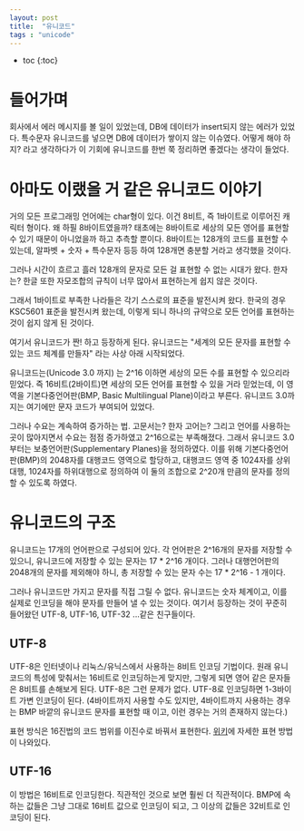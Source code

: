 ```yaml
---
layout: post
title:  "유니코드"
tags : "unicode"
---
```


* toc
{:toc}

# 들어가며
회사에서 에러 메시지를 볼 일이 있었는데, DB에 데이터가 insert되지 않는 에러가 있었다. 특수문자 유니코드를 넣으면 DB에 데이터가 쌓이지 않는 이슈였다. 어떻게 해야 하지? 라고 생각하다가 이 기회에 유니코드를 한번 쭉 정리하면 좋겠다는 생각이 들었다.

# 아마도 이랬을 거 같은 유니코드 이야기
거의 모든 프로그래밍 언어에는 char형이 있다. 이건 8비트, 즉 1바이트로 이루어진 캐릭터 형이다. 왜 하필 8바이트였을까? 태초에는 8바이트로 세상의 모든 영어를 표현할 수 있기 때문이 아니었을까 하고 추측할 뿐이다. 8바이트는 128개의 코드를 표현할 수 있는데, 알파벳 + 숫자 + 특수문자 등등 하여 128개면 충분할 거라고 생각했을 것이다.

그러나 시간이 흐르고 흘러 128개의 문자로 모든 걸 표현할 수 없는 시대가 왔다. 한자는? 한글 또한 자모조합의 규칙이 너무 많아서 표현하는게 쉽지 않은 것이다.

그래서 1바이트로 부족한 나라들은 각기 스스로의 표준을 발전시켜 왔다. 한국의 경우 KSC5601 표준을 발전시켜 왔는데, 이렇게 되니 하나의 규약으로 모든 언어를 표현하는 것이 쉽지 않게 된 것이다.

여기서 유니코드가 짠! 하고 등장하게 된다. 유니코드는 "세계의 모든 문자를 표현할 수 있는 코드 체계를 만들자" 라는 사상 아래 시작되었다.

유니코드는(Unicode 3.0 까지) 는 2^16 이하면 세상의 모든 수를 표현할 수 있으리라 믿었다. 즉 16비트(2바이트)면 세상의 모든 언어를 표현할 수 있을 거라 믿었는데, 이 영역을 기본다중언어판(BMP, Basic Multilingual Plane)이라고 부른다. 유니코드 3.0까지는 여기에만 문자 코드가 부여되어 있었다.

그러나 수요는 계속하여 증가하는 법. 고문서는? 한자 고어는? 그리고 언어를 사용하는 곳이 많아지면서 수요는 점점 증가하였고 2^16으로는 부족해졌다. 그래서 유니코드 3.0부터는 보충언어판(Supplementary Planes)을 정의하였다. 이를 위해 기본다중언어판(BMP)의 2048자를 대행코드 영역으로 할당하고, 대행코드 영역 중 1024자를 상위대행, 1024자를 하위대행으로 정의하여 이 둘의 조합으로 2^20개 만큼의 문자를 정의할 수 있도록 하였다.

# 유니코드의 구조
유니코드는 17개의 언어판으로 구성되어 있다. 각 언어판은 2^16개의 문자를 저장할 수 있으니, 유니코드에 저장할 수 있는 문자는 17 * 2^16 개이다. 그러나 대행언어판의 2048개의 문자를 제외해야 하니, 총 저장할 수 있는 문자 수는 17 * 2^16 - 1 개이다.

그러나 유니코드만 가지고 문자를 직접 그릴 수 없다. 유니코드는 숫자 체계이고, 이를 실제로 인코딩을 해야 문자를 만들어 낼 수 있는 것이다. 여기서 등장하는 것이 꾸준히 들어왔던 UTF-8, UTF-16, UTF-32 ...같은 친구들이다.

## UTF-8
UTF-8은 인터넷이나 리눅스/유닉스에서 사용하는 8비트 인코딩 기법이다. 원래 유니코드의 특성에 맞춰서는 16비트로 인코딩하는게 맞지만, 그렇게 되면 영어 같은 문자들은 8비트를 손해보게 된다. UTF-8은 그런 문제가 없다. UTF-8로 인코딩하면 1-3바이트 가변 인코딩이 된다. (4바이트까지 사용할 수도 있지만, 4바이트까지 사용하는 경우는 BMP 바깥의 유니코드 문자를 표현할 때 이고, 이런 경우는 거의 존재하지 않는다.)

표현 방식은 16진법의 코드 범위를 이진수로 바꿔서 표현한다. [위키](https://ko.wikipedia.org/wiki/UTF-8)에 자세한 표현 방법이 나와있다.

## UTF-16
이 방법은 16비트로 인코딩한다. 직관적인 것으로 보면 훨씬 더 직관적이다. BMP에 속하는 값들은 그냥 그대로 16비트 값으로 인코딩이 되고, 그 이상의 값들은 32비트로 인코딩이 된다.
